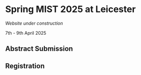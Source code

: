 # Spring MIST 2025 at Leicester
_Website under construction_

7th - 9th April 2025

## Abstract Submission

## Registration
